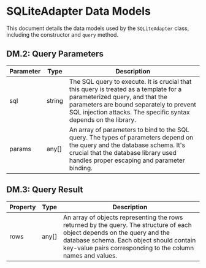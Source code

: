 # SQLiteAdapter Data Models

This document details the data models used by the `SQLiteAdapter` class, including the constructor and `query` method.

## DM.2: Query Parameters

| Parameter | Type    | Description                                                                                                                                                                                                                                |
| --------- | ------- | ------------------------------------------------------------------------------------------------------------------------------------------------------------------------------------------------------------------------------------------ |
| sql       | string  | The SQL query to execute.  It is crucial that this query is treated as a template for a parameterized query, and that the parameters are bound separately to prevent SQL injection attacks.  The specific syntax depends on the library. |
| params    | any\[] | An array of parameters to bind to the SQL query. The types of parameters depend on the query and the database schema.  It's crucial that the database library used handles proper escaping and parameter binding.                                                                                                        |

## DM.3: Query Result

| Property | Type    | Description                                                                                                                                                                                                |
| -------- | ------- | ---------------------------------------------------------------------------------------------------------------------------------------------------------------------------------------------------------- |
| rows     | any\[] | An array of objects representing the rows returned by the query.  The structure of each object depends on the query and the database schema.  Each object should contain key-value pairs corresponding to the column names and values. |